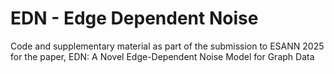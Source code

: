 # EDN - Edge Dependent Noise
Code and supplementary material as part of the submission to ESANN 2025 for the paper, EDN: A Novel Edge-Dependent Noise Model for Graph Data
